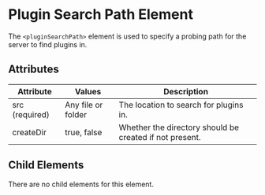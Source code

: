 # Plugin Search Path Element
The `<pluginSearchPath>` element is used to specify a probing path for the server to find plugins in.

## Attributes
| Attribute | Values | Description |
|-----------|--------|-------------| 
| src (required) | Any file or folder | The location to search for plugins in. |
| createDir | true, false | Whether the directory should be created if not present. |

## Child Elements
There are no child elements for this element.
